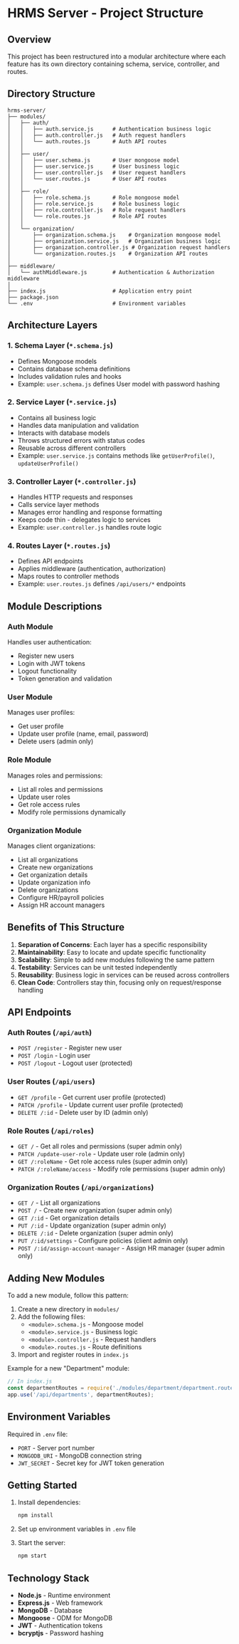 # HRMS Server - Project Structure

## Overview
This project has been restructured into a modular architecture where each feature has its own directory containing schema, service, controller, and routes.

## Directory Structure

```
hrms-server/
├── modules/
│   ├── auth/
│   │   ├── auth.service.js      # Authentication business logic
│   │   ├── auth.controller.js   # Auth request handlers
│   │   └── auth.routes.js       # Auth API routes
│   │
│   ├── user/
│   │   ├── user.schema.js       # User mongoose model
│   │   ├── user.service.js      # User business logic
│   │   ├── user.controller.js   # User request handlers
│   │   └── user.routes.js       # User API routes
│   │
│   ├── role/
│   │   ├── role.schema.js       # Role mongoose model
│   │   ├── role.service.js      # Role business logic
│   │   ├── role.controller.js   # Role request handlers
│   │   └── role.routes.js       # Role API routes
│   │
│   └── organization/
│       ├── organization.schema.js    # Organization mongoose model
│       ├── organization.service.js   # Organization business logic
│       ├── organization.controller.js # Organization request handlers
│       └── organization.routes.js    # Organization API routes
│
├── middleware/
│   └── authMiddleware.js        # Authentication & Authorization middleware
│
├── index.js                     # Application entry point
├── package.json
└── .env                         # Environment variables
```

## Architecture Layers

### 1. **Schema Layer** (`*.schema.js`)
- Defines Mongoose models
- Contains database schema definitions
- Includes validation rules and hooks
- Example: `user.schema.js` defines User model with password hashing

### 2. **Service Layer** (`*.service.js`)
- Contains all business logic
- Handles data manipulation and validation
- Interacts with database models
- Throws structured errors with status codes
- Reusable across different controllers
- Example: `user.service.js` contains methods like `getUserProfile()`, `updateUserProfile()`

### 3. **Controller Layer** (`*.controller.js`)
- Handles HTTP requests and responses
- Calls service layer methods
- Manages error handling and response formatting
- Keeps code thin - delegates logic to services
- Example: `user.controller.js` handles route logic

### 4. **Routes Layer** (`*.routes.js`)
- Defines API endpoints
- Applies middleware (authentication, authorization)
- Maps routes to controller methods
- Example: `user.routes.js` defines `/api/users/*` endpoints

## Module Descriptions

### Auth Module
Handles user authentication:
- Register new users
- Login with JWT tokens
- Logout functionality
- Token generation and validation

### User Module
Manages user profiles:
- Get user profile
- Update user profile (name, email, password)
- Delete users (admin only)

### Role Module
Manages roles and permissions:
- List all roles and permissions
- Update user roles
- Get role access rules
- Modify role permissions dynamically

### Organization Module
Manages client organizations:
- List all organizations
- Create new organizations
- Get organization details
- Update organization info
- Delete organizations
- Configure HR/payroll policies
- Assign HR account managers

## Benefits of This Structure

1. **Separation of Concerns**: Each layer has a specific responsibility
2. **Maintainability**: Easy to locate and update specific functionality
3. **Scalability**: Simple to add new modules following the same pattern
4. **Testability**: Services can be unit tested independently
5. **Reusability**: Business logic in services can be reused across controllers
6. **Clean Code**: Controllers stay thin, focusing only on request/response handling

## API Endpoints

### Auth Routes (`/api/auth`)
- `POST /register` - Register new user
- `POST /login` - Login user
- `POST /logout` - Logout user (protected)

### User Routes (`/api/users`)
- `GET /profile` - Get current user profile (protected)
- `PATCH /profile` - Update current user profile (protected)
- `DELETE /:id` - Delete user by ID (admin only)

### Role Routes (`/api/roles`)
- `GET /` - Get all roles and permissions (super admin only)
- `PATCH /update-user-role` - Update user role (admin only)
- `GET /:roleName` - Get role access rules (super admin only)
- `PATCH /:roleName/access` - Modify role permissions (super admin only)

### Organization Routes (`/api/organizations`)
- `GET /` - List all organizations
- `POST /` - Create new organization (super admin only)
- `GET /:id` - Get organization details
- `PUT /:id` - Update organization (super admin only)
- `DELETE /:id` - Delete organization (super admin only)
- `PUT /:id/settings` - Configure policies (client admin only)
- `POST /:id/assign-account-manager` - Assign HR manager (super admin only)

## Adding New Modules

To add a new module, follow this pattern:

1. Create a new directory in `modules/`
2. Add the following files:
   - `<module>.schema.js` - Mongoose model
   - `<module>.service.js` - Business logic
   - `<module>.controller.js` - Request handlers
   - `<module>.routes.js` - Route definitions
3. Import and register routes in `index.js`

Example for a new "Department" module:
```javascript
// In index.js
const departmentRoutes = require('./modules/department/department.routes');
app.use('/api/departments', departmentRoutes);
```

## Environment Variables

Required in `.env` file:
- `PORT` - Server port number
- `MONGODB_URI` - MongoDB connection string
- `JWT_SECRET` - Secret key for JWT token generation

## Getting Started

1. Install dependencies:
   ```bash
   npm install
   ```

2. Set up environment variables in `.env` file

3. Start the server:
   ```bash
   npm start
   ```

## Technology Stack

- **Node.js** - Runtime environment
- **Express.js** - Web framework
- **MongoDB** - Database
- **Mongoose** - ODM for MongoDB
- **JWT** - Authentication tokens
- **bcryptjs** - Password hashing

